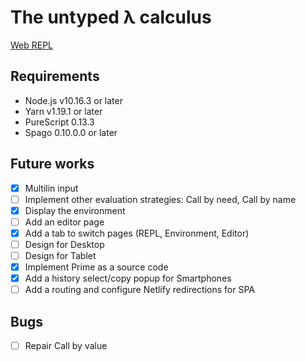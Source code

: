 # The untyped λ calculus

[Web REPL](https://untyped-lambda-calculus.netlify.com/)

## Requirements

- Node.js v10.16.3 or later
- Yarn v1.19.1 or later
- PureScript 0.13.3
- Spago 0.10.0.0 or later

## Future works

- [x] Multilin input
- [ ] Implement other evaluation strategies: Call by need, Call by name
- [x] Display the environment
- [ ] Add an editor page
- [x] Add a tab to switch pages (REPL, Environment, Editor)
- [ ] Design for Desktop
- [ ] Design for Tablet
- [x] Implement Prime as a source code
- [x] Add a history select/copy popup for Smartphones
- [ ] Add a routing and configure Netlify redirections for SPA

## Bugs

- [ ] Repair Call by value
